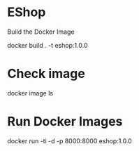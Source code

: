 # EShop

Build the Docker Image

docker build . -t eshop:1.0.0


# Check image

docker image ls



# Run Docker Images

docker run -ti -d -p 8000:8000 eshop:1.0.0

